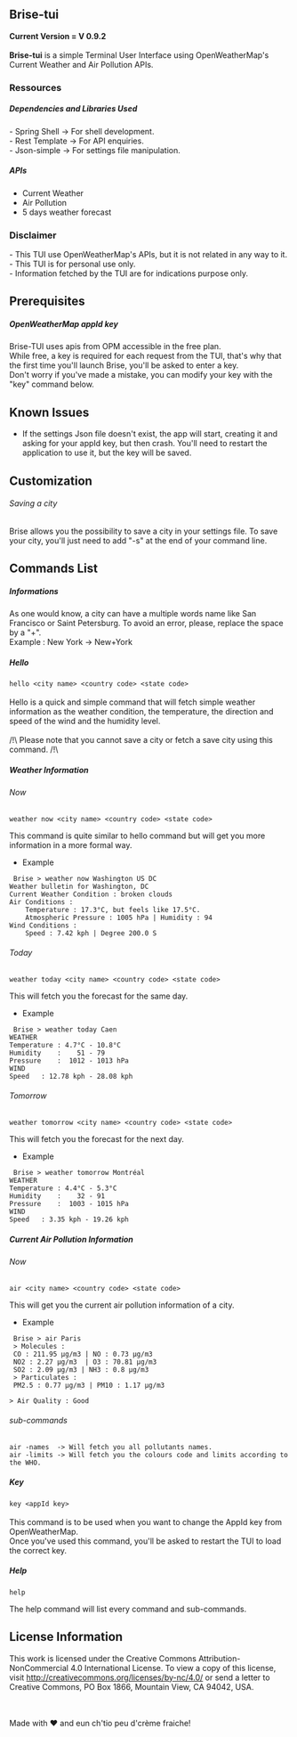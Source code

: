 

<h2>Brise-tui </h2>
<b> Current Version = V 0.9.2 </b> <br> <br>
<b>Brise-tui</b> is a simple Terminal User Interface using OpenWeatherMap's Current Weather and Air Pollution APIs.

 <h3>Ressources</h3>
<h5>Dependencies and Libraries Used</h5>
- Spring Shell -> For shell development. <br>
- Rest Template -> For API enquiries. <br>
- Json-simple -> For settings file manipulation. <br>

<h5> APIs </h5>

- Current Weather <br>
- Air Pollution <br>
- 5 days weather forecast

<h3>Disclaimer</h3>
- This TUI use OpenWeatherMap's APIs, but it is not related in any way to it. <br>
- This TUI is for personal use only. <br>
- Information fetched by the TUI are for indications purpose only. <br>

<h2>Prerequisites</h2>

<h5> OpenWeatherMap appId key </h5>

Brise-TUI uses apis from OPM accessible in the free plan. <br>
While free, a key is required for each request from the TUI, that's why that the first time you'll launch Brise, you'll be asked to enter a key. <br>
Don't worry if you've made a mistake, you can modify your key with the "key" command below.

<h2> Known Issues </h2>

* If the settings Json file doesn't exist, the app will start, creating it and asking for your appId key, but then crash. You'll need to restart the application to use it, but the key will be saved.

<h2>Customization</h2>

<h6> Saving a city </h6>

Brise allows you the possibility to save a city in your settings file. To save your city, you'll just need to add "-s" at the end of your command line. <br>

<h2>Commands List </h2>

<h5> Informations </h5>
As one would know, a city can have a multiple words name like San Francisco or Saint Petersburg. To avoid an error, please, replace the space by a "+". <br>
Example : New York -> New+York

<h5> Hello </h5>

```hello <city name> <country code> <state code>``` <br> <br>
Hello is a quick and simple command that will fetch simple weather information as the weather condition, the temperature,
the direction and speed of the wind and the humidity level.<br> <br>
/!\ Please note that you cannot save a city or fetch a save city using this command. /!\

<h5> Weather Information </h5>

<h6> Now </h6>

````weather now <city name> <country code> <state code>````

This command is quite similar to hello command but will get you more information in a more formal way. <br>

* Example <br>
```
 Brise > weather now Washington US DC
Weather bulletin for Washington, DC
Current Weather Condition : broken clouds
Air Conditions :
    Temperature : 17.3°C, but feels like 17.5°C.
    Atmospheric Pressure : 1005 hPa | Humidity : 94
Wind Conditions :
    Speed : 7.42 kph | Degree 200.0 S
```

<h6> Today </h6>

````weather today <city name> <country code> <state code>````

This will fetch you the forecast for the same day.
* Example <br>
```
 Brise > weather today Caen
WEATHER
Temperature : 4.7°C - 10.8°C
Humidity    :    51 - 79
Pressure    :  1012 - 1013 hPa
WIND
Speed   : 12.78 kph - 28.08 kph
```

<h6> Tomorrow </h6>

````weather tomorrow <city name> <country code> <state code>````

This will fetch you the forecast for the next day.
* Example <br>
```
 Brise > weather tomorrow Montréal
WEATHER
Temperature : 4.4°C - 5.3°C
Humidity    :    32 - 91
Pressure    :  1003 - 1015 hPa
WIND
Speed   : 3.35 kph - 19.26 kph
```

<h5> Current Air Pollution Information </h5>

<h6> Now </h6>

````air <city name> <country code> <state code>````

This will get you the current air pollution information of a city.
* Example <br>
```
 Brise > air Paris
 > Molecules :
 CO : 211.95 μg/m3 | NO : 0.73 μg/m3
 NO2 : 2.27 μg/m3  | O3 : 70.81 μg/m3
 SO2 : 2.09 μg/m3 | NH3 : 0.8 μg/m3
 > Particulates :
 PM2.5 : 0.77 μg/m3 | PM10 : 1.17 μg/m3

> Air Quality : Good
```

<h6>sub-commands</h6>

``air -names  -> Will fetch you all pollutants names.``<br>
``air -limits -> Will fetch you the colours code and limits according to the WHO.``

<h5> Key </h5>

```key <appId key>``` <br> <br>
This command is to be used when you want to change the AppId key from OpenWeatherMap. <br>
Once you've used this command, you'll be asked to restart the TUI to load the correct key. <br>

<h5> Help </h5>

```help```

The help command will list every command and sub-commands.

<h2> License Information </h2>

This work is licensed under the Creative Commons Attribution-NonCommercial 4.0 International License. To view a copy of this license, visit http://creativecommons.org/licenses/by-nc/4.0/ or send a letter to Creative Commons, PO Box 1866, Mountain View, CA 94042, USA.


<br> <br>Made with ❤ and eun ch'tio peu d'crème fraiche!
